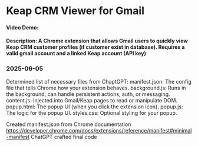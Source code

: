 # Keap CRM Viewer for Gmail
#### Video Demo:  <URL HERE>
#### Description: A Chrome extension that allows Gmail users to quickly view Keap CRM customer profiles (if customer exist in database). Requires a valid gmail account and a linked Keap account (API key)



### 2025-06-05
Determined list of necessary files from ChaptGPT:
    manifest.json: The config file that tells Chrome how your extension behaves.
    background.js: Runs in the background; can handle persistent actions, auth, or messaging.
    content.js: Injected into Gmail/Keap pages to read or manipulate DOM.
    popup.html: The popup UI (when you click the extension icon).
    popup.js: The logic for the popup UI.
    styles.css: Optional styling for your popup.


Created manifest.json from Chrome documentation
https://developer.chrome.com/docs/extensions/reference/manifest#minimal-manifest
ChatGPT crafted final code
